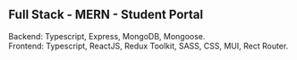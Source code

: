 ##  Full Stack - MERN - Student Portal
Backend: Typescript, Express, MongoDB, Mongoose.<br>
Frontend: Typescript, ReactJS, Redux Toolkit, SASS, CSS, MUI, Rect Router.

